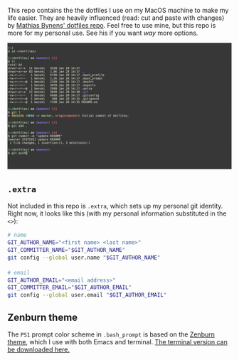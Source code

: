This repo contains the the dotfiles I use on my MacOS machine to make my life
easier. They are heavily influenced (read: cut and paste with changes)
by [Mathias Bynens' dotfiles
repo](https://github.com/mathiasbynens/dotfiles). Feel free to use
mine, but this repo is more for my personal use. See his if you want
_way_ more options.

![](https://github.com/btskinner/dotfiles/raw/master/img/dotfiles_one.png)

## `.extra`

Not included in this repo is `.extra`, which sets up my personal git
identity. Right now, it looks like this (with my personal information
substituted in the `<>`):

```bash
# name
GIT_AUTHOR_NAME="<first name> <last name>"
GIT_COMMITTER_NAME="$GIT_AUTHOR_NAME"
git config --global user.name "$GIT_AUTHOR_NAME"

# email
GIT_AUTHOR_EMAIL="<email address>"
GIT_COMMITTER_EMAIL="$GIT_AUTHOR_EMAIL"
git config --global user.email "$GIT_AUTHOR_EMAIL"
```
## Zenburn theme

The `PS1` prompt color scheme in `.bash_prompt` is based on the
[Zenburn theme](http://kippura.org/zenburnpage/), which I use with
both Emacs and terminal. [The terminal version can be downloaded
here.](https://github.com/bdesham/zenburn-terminal)
